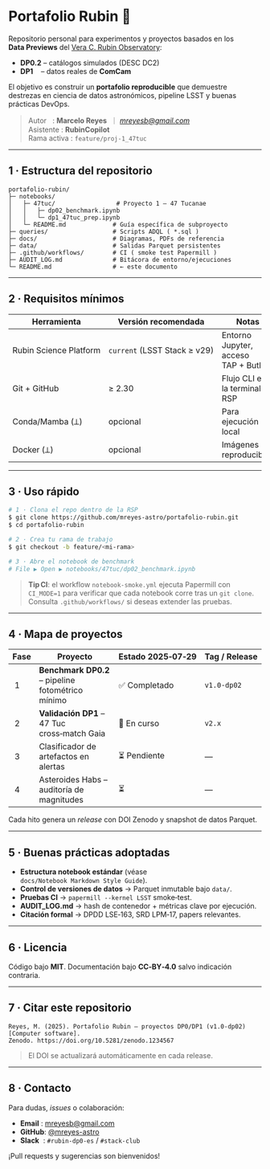 # Portafolio Rubin 🔭

&#x20;

Repositorio personal para experimentos y proyectos basados en los **Data Previews** del [Vera C. Rubin Observatory](https://www.lsst.org/):

- **DP0.2** – catálogos simulados (DESC DC2)
- **DP1**    – datos reales de **ComCam**

El objetivo es construir un **portafolio reproducible** que demuestre destrezas en ciencia de datos astronómicos, pipeline LSST y buenas prácticas DevOps.

> Autor   : **Marcelo Reyes**  ｜ [*mreyesb@gmail.com*](mailto\:mreyesb@gmail.com)\
> Asistente : **RubinCopilot**\
> Rama activa : `feature/proj-1_47tuc`

---

## 1 · Estructura del repositorio

```text
portafolio-rubin/
├─ notebooks/
│   ├─ 47tuc/                 # Proyecto 1 – 47 Tucanae
│   │   ├─ dp02_benchmark.ipynb
│   │   └─ dp1_47tuc_prep.ipynb
│   └─ README.md             # Guía específica de subproyecto
├─ queries/                  # Scripts ADQL ( *.sql )
├─ docs/                     # Diagramas, PDFs de referencia
├─ data/                     # Salidas Parquet persistentes
├─ .github/workflows/        # CI ( smoke test Papermill )
├─ AUDIT_LOG.md              # Bitácora de entorno/ejecuciones
└─ README.md                 # ← este documento
```

---

## 2 · Requisitos mínimos

| Herramienta            | Versión recomendada          | Notas                                |
| ---------------------- | ---------------------------- | ------------------------------------ |
| Rubin Science Platform | `current` (LSST Stack ≥ v29) | Entorno Jupyter, acceso TAP + Butler |
| Git + GitHub           | ≥ 2.30                       | Flujo CLI en la terminal RSP         |
| Conda/Mamba (⟂)        | opcional                     | Para ejecución local                 |
| Docker (⟂)             | opcional                     | Imágenes reproducibles               |

---

## 3 · Uso rápido

```bash
# 1 · Clona el repo dentro de la RSP
$ git clone https://github.com/mreyes-astro/portafolio-rubin.git
$ cd portafolio-rubin

# 2 · Crea tu rama de trabajo
$ git checkout -b feature/<mi-rama>

# 3 · Abre el notebook de benchmark
# File ▶ Open ▶ notebooks/47tuc/dp02_benchmark.ipynb
```

> **Tip CI**: el workflow `notebook-smoke.yml` ejecuta Papermill con `CI_MODE=1` para verificar que cada notebook corre tras un `git clone`.\
> Consulta `.github/workflows/` si deseas extender las pruebas.

---

## 4 · Mapa de proyectos

| Fase  | Proyecto                                          | Estado 2025‑07‑29 | Tag / Release |
| ----- | ------------------------------------------------- | ----------------- | ------------- |
|  1    | **Benchmark DP0.2** – pipeline fotométrico mínimo | ✅ Completado      | `v1.0-dp02`   |
|  2    | **Validación DP1** – 47 Tuc cross‑match Gaia      | 🚧 En curso       | `v2.x`        |
|  3    | Clasificador de artefactos en alertas             | ⏳ Pendiente       | —             |
|  4    | Asteroides Habs – auditoría de magnitudes         | ⏳                 | —             |

Cada hito genera un *release* con DOI Zenodo y snapshot de datos Parquet.

---

## 5 · Buenas prácticas adoptadas

- **Estructura notebook estándar** (véase `docs/Notebook Markdown Style Guide`).
- **Control de versiones de datos** → Parquet inmutable bajo `data/`.
- **Pruebas CI** → `papermill --kernel LSST` smoke‑test.
- **AUDIT\_LOG.md** → hash de contenedor + métricas clave por ejecución.
- **Citación formal** → DPDD LSE‑163, SRD LPM‑17, papers relevantes.

---

## 6 · Licencia

Código bajo **MIT**.  Documentación bajo **CC‑BY‑4.0** salvo indicación contraria.

---

## 7 · Citar este repositorio

```
Reyes, M. (2025). Portafolio Rubin — proyectos DP0/DP1 (v1.0-dp02) [Computer software].
Zenodo. https://doi.org/10.5281/zenodo.1234567
```

> El DOI se actualizará automáticamente en cada release.

---

## 8 · Contacto

Para dudas, *issues* o colaboración:

- **Email** : [mreyesb@gmail.com](mailto\:mreyesb@gmail.com)
- **GitHub**: [@mreyes-astro](https://github.com/mreyes-astro)
- **Slack**  : `#rubin-dp0-es` / `#stack-club`

¡Pull requests y sugerencias son bienvenidos!

